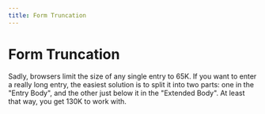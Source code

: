 ```yaml
---
title: Form Truncation
---
```


# Form Truncation

Sadly, browsers limit the size of any single entry to 65K. If you want to enter a really long entry, the easiest solution is to split it into two parts: one in the "Entry Body", and the other just below it in the "Extended Body". At least that way, you get 130K to work with.
